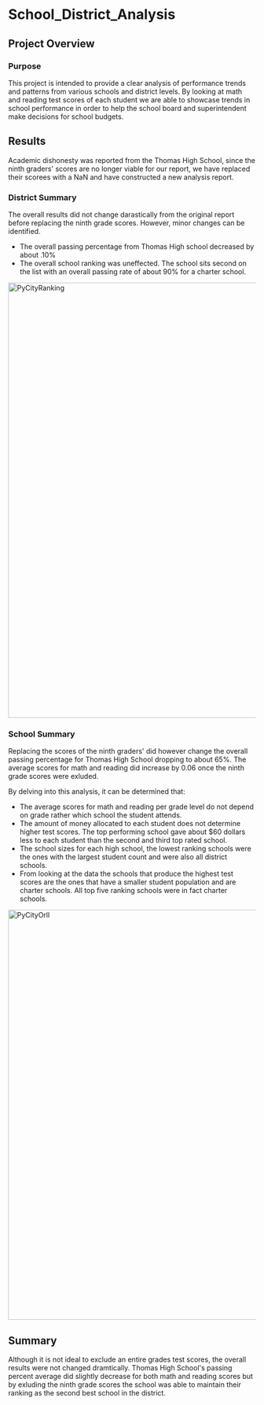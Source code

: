 # School_District_Analysis

## Project Overview
### Purpose
This project is intended to provide a clear analysis of performance trends and patterns from various schools and district levels. By looking at math and reading test scores of each student we are able to showcase trends in school performance in order to help the school board and superintendent make decisions for school budgets.
## Results 
Academic dishonesty was reported from the Thomas High School, since the ninth graders' scores are no longer viable for our report, we have replaced their scorees with a NaN and have constructed a new analysis report. 
### District Summary
The overall results did not change darastically from the original report before replacing the ninth grade scores. However, minor changes can be identified. 
   - The overall passing percentage from Thomas High school decreased by about .10% 
   - The overall school ranking was uneffected. The school sits second on the list with an overall passing rate of about 90% for a charter school.
<img width="884" alt="PyCityRanking" src="https://user-images.githubusercontent.com/100797549/162354849-bbc2200c-1a9b-4ecd-942a-5588020b1097.png">

### School Summary

Replacing the scores of the ninth graders' did however change the overall passing percentage for Thomas High School dropping to about 65%. The average scores for math and reading did increase by 0.06 once the ninth grade scores were exluded. 

By delving into this analysis, it can be determined that:
   - The average scores for math and reading per grade level do not depend on grade rather which school the student attends. 
   - The amount of money allocated to each student does not determine higher test scores. The top performing school gave about $60 dollars less to each student than the second and third top rated school. 
   - The school sizes for each high school, the lowest ranking schools were the ones with the largest student count and were also all district schools. 
   - From looking at the data the schools that produce the highest test scores are the ones that have a smaller student population and are charter schools. All top five ranking schools were in fact charter schools. 
<img width="833" alt="PyCityOrll" src="https://user-images.githubusercontent.com/100797549/162354886-3bbf310d-096e-4630-91bd-5e39173a4071.png">

## Summary
Although it is not ideal to exclude an entire grades test scores, the overall results were not changed dramtically. Thomas High School's passing percent average did slightly decrease for both math and reading scores but by exluding the ninth grade scores the school was able to maintain their ranking as the second best school in the district. 
